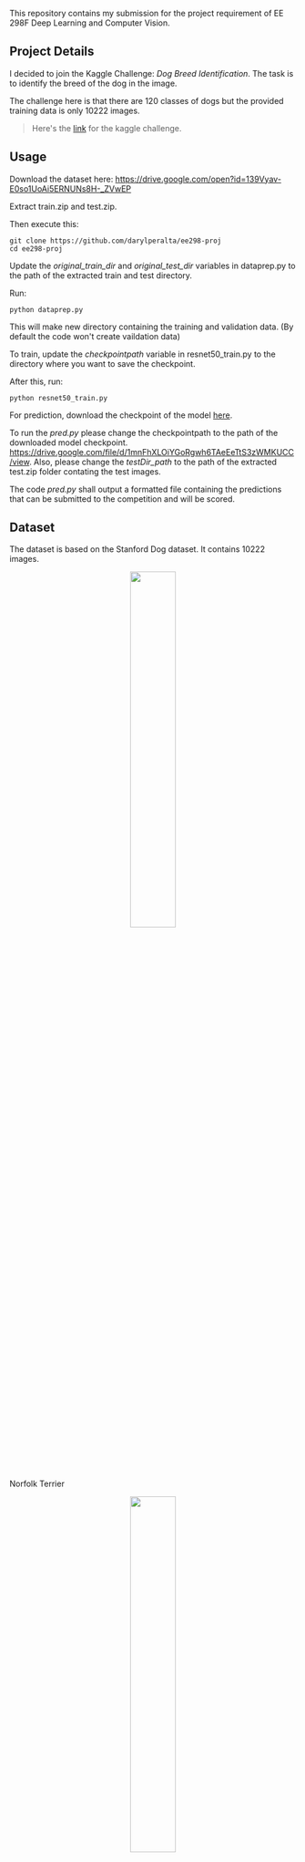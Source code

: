 This repository contains my submission for the project requirement of EE 298F Deep Learning and Computer Vision.

## Project Details

I decided to join the Kaggle Challenge: *Dog Breed Identification*. The task is to identify the breed of the dog in the image.

The challenge here is that there are 120 classes of dogs but the provided training data is only 10222 images.

> Here's the [link](https://www.kaggle.com/c/dog-breed-identification) for the kaggle challenge.

## Usage
Download the dataset here: https://drive.google.com/open?id=139Vyav-E0so1UoAi5ERNUNs8H-_ZVwEP

Extract train.zip and test.zip.

Then execute this:
```
git clone https://github.com/darylperalta/ee298-proj
cd ee298-proj
```

Update the *original_train_dir* and *original_test_dir* variables in dataprep.py to the path of the extracted train and test directory.

Run:
```
python dataprep.py
```

This will make new directory containing the training and validation data. (By default the code won't create vaildation data)

To train, update the *checkpointpath* variable in resnet50_train.py to the directory where you want to save the checkpoint.

After this, run:

```
python resnet50_train.py
```

For prediction, download the checkpoint of the model [here](https://drive.google.com/open?id=1mnFhXLOiYGoRgwh6TAeEeTtS3zWMKUCC).

To run the *pred.py* please change the checkpointpath to the path of the downloaded model checkpoint. https://drive.google.com/file/d/1mnFhXLOiYGoRgwh6TAeEeTtS3zWMKUCC/view. Also, please change the *testDir_path* to the path of the extracted test.zip folder contating the test images.

The code *pred.py* shall output a formatted file containing the predictions that can be submitted to the competition and will be scored.

## Dataset

The dataset is based on the Stanford Dog dataset. It contains 10222 images.  

<p align="center"><img src="img/norfolk_terrier1.jpg" width="40%" /><br><br></p>
Norfolk Terrier

<p align="center"><img src="img/norwich_terrier1.jpg" width="40%" /><br><br></p>
Norwich Terrier  

The *class distribution* of the dataset is shown in the image below.

<p align="center"><img src="img/breed_dist.png" width="50%" /><br><br></p>


## Data Preprocessing and Augmentation

To compensate the lack of enough training images, I implemented data augmentation using the Keras' ImageDataGenerator.

The necessary directory that will be used for the ImageDataGenerator was created using *dataprep.py*.

## Architecture

Since this is a classification task, I used transfer learning for this project. In transfer learning a known architecture that does well in a certain dataset is fine tuned to do classification task in another dataset.

I experimented with three different base models namely xception, inceptionV3 and resnet50. Fully connected layers were appended to the base model to resize the shape that will be fit for the number of classes. An illustration of the architecture is shown in the figure below.

<p align="center"><img src="img/architecture.png" width="20%" /><br><br></p>

Because of the low number of training image, the architecture was very prone to overfitting. To avoid this dropout layers were added.

The image data generator also serves as the generator for batch processing of training data to fit in the limited gpu memory.


## Experiments

During my initial tests I split the given data into a 9:1 train to validation ratio to have see if the network is overfitting.

I first tested experimented with different models. Tweaked the hyperparameters. The best scores I was able to get are summarized in the table below. The kaggle challenge uses multiclass loss or categorical cross entropy loss as its scoring metric.

The architecture were trained for 135 epochs. The best model based on the training loss was used for prediction.

<p align="center"><img src="img/model_results.png" width="50%" /><br><br></p>

## Results

Based on my experiments the resnet50 architecture gives the highest submission score.

I used the resnet50 as the base model for my architecture and continued training the network up to 200 epochs. I also removed the validation and used the entire dataset for training. The best result I was able to get is shown in the image below. The submission file is included in this repo as resnet50_complete_data_198e.csv

<p align="center"><img src="img/score_resnet200e.png" width="70%" /><br><br></p>

The loss is 1.67119 which is around 55% accuracy based on my training data.

The low score can be attributed to the low number of training image per class as seen in the class distribution plot. Even with data augmentation the network is having a hard time learning to classify between breeds. Another factor is that some breeds are very much similar in appearance as seen in the sample image above. Also the background of the training images are different from each other like the images below of the same breed.

<p align="center"><img src="img/afghan_hound2.jpg" width="50%" /><br><br></p>

<p align="center"><img src="img/afghan_hound.jpg" width="50%" /><br><br></p>

Two training images of aghan hound.

